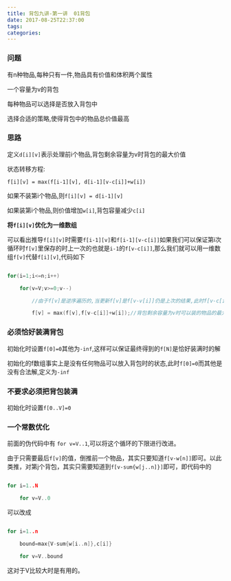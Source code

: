 ```yaml
---
title: 背包九讲-第一讲  01背包
date: 2017-08-25T22:37:00
tags:
categories:
---
```


### 问题
有n种物品,每种只有一件,物品具有价值和体积两个属性
一个容量为v的背包
每种物品可以选择是否放入背包中
选择合适的策略,使得背包中的物品总价值最高

### 思路
定义`d[i][v]`表示处理前i个物品,背包剩余容量为v时背包的最大价值
状态转移方程:
`f[i][v] = max(f[i-1][v], d[i-1][v-c[i]]+w[i])`
如果不装第i个物品,则`f[i][v] = d[i-1][v]`
如果装第i个物品,则价值增加`w[i]`,背包容量减少`c[i]`

__将`f[i][v]`优化为一维数组__
可以看出推导`f[i][v]`时需要`f[i-1][v]`和`f[i-1][v-c[i]]`如果我们可以保证第i次循环时`f[v]`里保存的时上一次的也就是`i-1`的`f[v-c[i]]`,那么我们就可以用一维数组`f[v]`代替`f[i][v]`,代码如下

```cpp
for(i=1;i<=n;i++)
    for(v=V;v>=0;v--)
        //由于f[v]是逆序遍历的,当更新f[v]是f[v-v[i]]仍是上次的结果,此时f[v-c[i]]相当于f[i-1][v-v[i]]
        f[v] = max(f[v],f[v-c[i]]+w[i]);//背包剩余容量为v时可以装的物品的最大价值
```

### 必须恰好装满背包
初始化时设置`f[0]=0`其他为`-inf`,这样可以保证最终得到的`f[N]`是恰好装满时的解

初始化的f数组事实上是没有任何物品可以放入背包时的状态,此时`f[0]=0`而其他是没有合法解,定义为`-inf`

### 不要求必须把背包装满
初始化时设置`f[0..V]=0`

### 一个常数优化
前面的伪代码中有 `for v=V..1`,可以将这个循环的下限进行改进。

由于只需要最后`f[v]`的值，倒推前一个物品，其实只要知道`f[v-w[n]]`即可。以此类推，对第j个背包，其实只需要知道到`f[v-sum{w[j..n]}]`即可，即代码中的
```cpp
for i=1..N
    for v=V..0
```
可以改成
```cpp
for i=1..n
    bound=max{V-sum{w[i..n]},c[i]}
    for v=V..bound
```
这对于V比较大时是有用的。
    
